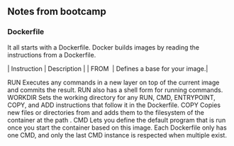 ## Notes from bootcamp

### Dockerfile
It all starts with a Dockerfile.
Docker builds images by reading the instructions from a Dockerfile.

| Instruction	| Description |
| FROM <image>	| Defines a base for your image.|

RUN <command>	Executes any commands in a new layer on top of the current image and commits the result. RUN also has a shell form for running commands.
WORKDIR <directory>	Sets the working directory for any RUN, CMD, ENTRYPOINT, COPY, and ADD instructions that follow it in the Dockerfile.
COPY <src> <dest>	Copies new files or directories from <src> and adds them to the filesystem of the container at the path <dest>.
CMD <command>	Lets you define the default program that is run once you start the container based on this image. Each Dockerfile only has one CMD, and only the last CMD instance is respected when multiple exist.